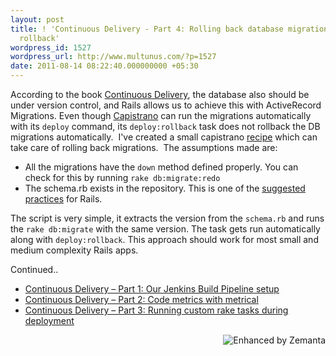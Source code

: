 ```yaml
---
layout: post
title: ! 'Continuous Delivery - Part 4: Rolling back database migrations with Capistrano
  rollback'
wordpress_id: 1527
wordpress_url: http://www.multunus.com/?p=1527
date: 2011-08-14 08:22:40.000000000 +05:30
---
```

According to the book <a href="http://www.amazon.com/gp/product/0321601912?tag=contindelive-20">Continuous Delivery</a>, the database also should be under version control, and Rails allows us to achieve this with ActiveRecord Migrations. Even though <a class="zem_slink" title="Capistrano" rel="homepage" href="http://www.capify.org/">Capistrano</a> can run the migrations automatically with its <code>deploy</code> command, its <code>deploy:rollback</code> task does not rollback the DB migrations automatically.  I've created a small capistrano <a href="https://github.com/multunus/capistrano-db-rollback">recipe</a> which can take care of rolling back migrations.  The assumptions made are:
<ul>
	<li>All the migrations have the <code>down</code> method defined properly. You can check for this by running <code>rake db:migrate:redo</code></li>
	<li>The schema.rb exists in the repository. This is one of the <a href="http://guides.rubyonrails.org/migrations.html#schema-dumps-and-source-control">suggested practices</a> for Rails.</li>
</ul>
The script is very simple, it extracts the version from the <code>schema.rb</code> and runs the <code>rake db:migrate</code> with the same version. The task gets run automatically along with <code>deploy:rollback</code>. This approach should work for most small and medium complexity Rails apps.

Continued..
<ul>
	<li><a title="Continuous Delivery – Part 1: Our Jenkins Build Pipeline setup" href="http://www.multunus.com/2011/07/continuous-delivery-using-jenkins-build-pipeline/">Continuous Delivery – Part 1: Our Jenkins Build Pipeline setup</a></li>
	<li><a title="Continuous Delivery – Part 2: Code metrics with metrical" href="http://www.multunus.com/2011/07/continuous-delivery-code-metrics-with-metrical/">Continuous Delivery – Part 2: Code metrics with metrical</a></li>
	<li><a title="Continuous Delivery – Part 3: Running custom rake tasks during deployment" href="http://www.multunus.com/2011/07/continuous-delivery-contd/">Continuous Delivery – Part 3: Running custom rake tasks during deployment</a></li>
</ul>
<div class="zemanta-pixie" style="margin-top: 10px; height: 15px;"><a class="zemanta-pixie-a" title="Enhanced by Zemanta" href="http://www.zemanta.com/"><img class="zemanta-pixie-img" style="border: none; float: right;" src="http://img.zemanta.com/zemified_e.png?x-id=37c95294-b89a-4f0c-91c2-51a1717f4ba4" alt="Enhanced by Zemanta" /></a></div>
